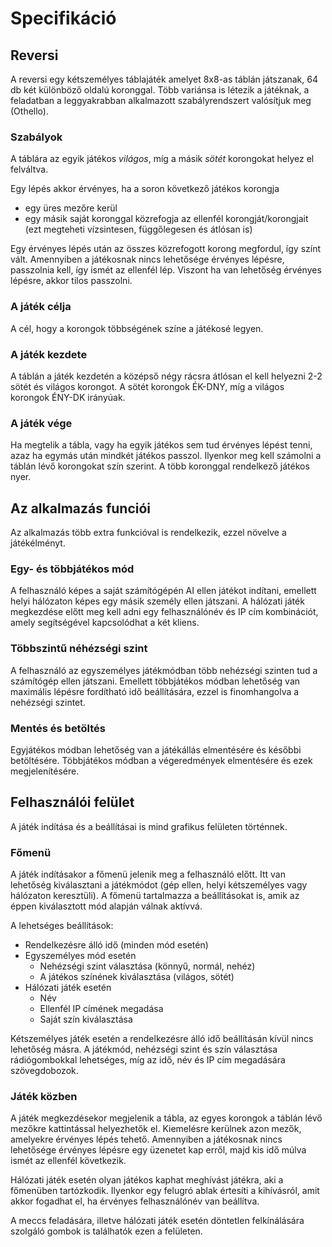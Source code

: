 # Specifikáció

## Reversi
A reversi egy kétszemélyes táblajáték amelyet 8x8-as táblán játszanak, 64 db
két különböző oldalú koronggal.  Több variánsa is létezik a játéknak, a
feladatban a leggyakrabban alkalmazott szabályrendszert valósítjuk meg
(Othello).

### Szabályok
A táblára az egyik játékos *világos*, míg a másik *sötét* korongokat helyez el
felváltva. 

Egy lépés akkor érvényes, ha a soron következő játékos korongja
  - egy üres mezőre kerül
  - egy másik saját koronggal közrefogja az ellenfél korongját/korongjait
    (ezt megteheti vízsintesen, függőlegesen és átlósan is)

Egy érvényes lépés után az összes közrefogott korong megfordul, így színt vált.
Amennyiben a játékosnak nincs lehetősége érvényes lépésre, passzolnia kell, így
ismét az ellenfél lép. Viszont ha van lehetőség érvényes lépésre, akkor tilos
passzolni.

### A játék célja
A cél, hogy a korongok többségének színe a játékosé legyen.

### A játék kezdete
A táblán a játék kezdetén a középső négy rácsra átlósan el kell helyezni 2-2
sötét és világos korongot. A sötét korongok ÉK-DNY, míg a világos korongok
ÉNY-DK irányúak.

### A játék vége
Ha megtelik a tábla, vagy ha egyik játékos sem tud érvényes lépést tenni, azaz
ha egymás után mindkét játékos passzol. Ilyenkor meg kell számolni a táblán
lévő korongokat szín szerint. A több koronggal rendelkező játékos nyer.

## Az alkalmazás funciói
Az alkalmazás több extra funkcióval is rendelkezik, ezzel növelve a
játékélményt.

### Egy- és többjátékos mód
A felhasználó képes a saját számítógépén AI ellen játékot indítani, emellett
helyi hálózaton képes egy másik személy ellen játszani. A hálózati játék
megkezdése előtt meg kell adni egy felhasználónév és IP cím kombinációt, amely
segítségével kapcsolódhat a két kliens.

### Többszintű néhézségi szint
A felhasználó az egyszemélyes játékmódban több nehézségi szinten tud a
számítógép ellen játszani. Emellett többjátékos módban lehetőség van maximális
lépésre fordítható idő beállítására, ezzel is finomhangolva a nehézségi
szintet.

### Mentés és betöltés
Egyjátékos módban lehetőség van a játékállás elmentésére és későbbi
betöltésére.  Többjátékos módban a végeredmények elmentésére és ezek
megjelenítésére.

## Felhasználói felület
A játék indítása és a beállításai is mind grafikus felületen történnek.

### Főmenü
A játék indításakor a főmenü jelenik meg a felhasználó előtt. Itt van
lehetőség kiválasztani a játékmódot (gép ellen, helyi kétszemélyes
vagy hálózaton keresztüli). A főmenü tartalmazza a beállításokat is,
amik az éppen kiválasztott mód alapján válnak aktívvá.

A lehetséges beállítások:
- Rendelkezésre álló idő (minden mód esetén)
- Egyszemélyes mód esetén
  + Nehézségi szint választása (könnyű, normál, nehéz)
  + A játékos színének kiválasztása (világos, sötét)
- Hálózati játék esetén
  + Név
  + Ellenfél IP címének megadása
  + Saját szín kiválasztása

Kétszemélyes játék esetén a rendelkezésre álló idő beállításán kívül
nincs lehetőség másra. A játékmód, nehézségi szint és szín választása
rádiógombokkal lehetséges, míg az idő, név és IP cím megadására
szövegdobozok.

### Játék közben

A játék megkezdésekor megjelenik a tábla, az egyes korongok a táblán
lévő mezőkre kattintással helyezhetők el. Kiemelésre kerülnek azon
mezők, amelyekre érvényes lépés tehető. Amennyiben a játékosnak nincs
lehetősége érvényes lépésre egy üzenetet kap erről, majd kis idő múlva
ismét az ellenfél következik.

Hálózati játék esetén olyan játékos kaphat meghívást játékra, aki a
főmenüben tartózkodik. Ilyenkor egy felugró ablak értesíti a
kihívásról, amit akkor fogadhat el, ha érvényes felhasználónév van
beállítva.

A meccs feladására, illetve hálózati játék esetén döntetlen
felkínálására szolgáló gombok is találhatók ezen a felületen.
